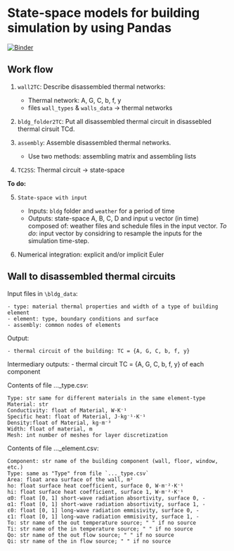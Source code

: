 # State-space models for building simulation by using Pandas[![Binder](https://mybinder.org/badge_logo.svg)](https://mybinder.org/v2/gh/cmg-git/pd_dm4bem/HEAD)## Work flow1. `wall2TC`: Describe disassembled thermal networks:    - Thermal network: A, G, C, b, f, y    - files `wall_types` & `walls_data` -> thermal networks2. `bldg_folder2TC`: Put all disassembled thermal circuit in disassebled thermal cirsuit TCd.3. `assembly`: Assemble disassembled thermal networks.    - Use two methods: assembling matrix and assembling lists4. `TC2SS`: Thermal circuit -> state-space__To do:__5. `State-space with input`    - Inputs: `bldg` folder and `weather` for a period of time    - Outputs: state-space A, B, C, D and input u vector (in time) composed of: weather files and schedule files in the input vector. _To do_: input vector by considring to resample the inputs for the simulation time-step.6. Numerical integration: explicit and/or implicit Euler## Wall to disassembled thermal circuitsInput files in `\bldg_data`:    - type: material thermal properties and width of a type of building element    - element: type, boundary conditions and surface    - assembly: common nodes of elementsOutput:    - thermal circuit of the building: TC = {A, G, C, b, f, y}Intermediary outputs:    - thermal circuit TC = {A, G, C, b, f, y} of each componentContents of file ..._type.csv:    Type: str same for different materials in the same element-type    Material: str    Conductivity: float of Material, W⋅K⁻¹    Specific heat: float of Material, J⋅kg⁻¹⋅K⁻¹    Density:float of Material, kg⋅m⁻³    Width: float of material, m    Mesh: int number of meshes for layer discretizationContents of file ..._element.csv:    Component: str name of the building component (wall, floor, window, etc.)    Type: same as "Type" from file `..._type.csv`    Area: float area surface of the wall, m²    ho: float surface heat coefficient, surface 0, W⋅m⁻²⋅K⁻¹    hi: float surface heat coefficient, surface 1, W⋅m⁻²⋅K⁻¹    α0: float [0, 1] short-wave radiation absortivity, surface 0, -    α1: float [0, 1] short-wave radiation absortivity, surface 1, -    ε0: float [0, 1] long-wave radiation emmisivity, surface 0, -    ε1: float [0, 1] long-wave radiation emmisivity, surface 1, -    To: str name of the out temperature source; " " if no source    Ti: str name of the in temperature source; " " if no source    Qo: str name of the out flow source; " " if no source    Qi: str name of the in flow source; " " if no source